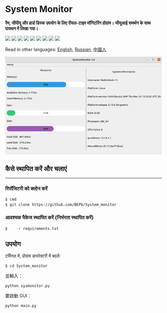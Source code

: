 # System Monitor
<b>रैम, सीपीयू और हार्ड डिस्क उपयोग के लिए रीयल-टाइम मॉनिटरिंग प्रोग्राम। जीयूआई समर्थन के साथ पायथन में लिखा गया।</b>
<p>
  <img  src="https://img.shields.io/github/stars/BEPb/System_monitor" />
  <img src="https://img.shields.io/github/contributors/BEPb/System_monitor" />
  <img src="https://img.shields.io/github/last-commit/BEPb/System_monitor" />
  <img src="https://visitor-badge.laobi.icu/badge?page_id=BEPb.System_monitor" />
  <img src="https://img.shields.io/github/languages/count/BEPb/System_monitor" />
  <img src="https://img.shields.io/github/languages/top/BEPb/System_monitor" />

  <img src="https://img.shields.io/badge/license-MIT-blue.svg?color=f64152" />
  <img  src="https://img.shields.io/github/issues/BEPb/System_monitor" />
  <img  src="https://img.shields.io/github/issues-pr/BEPb/System_monitor" />
</p>



Read in other languages: [English](README.md), [Russian](README.ru.md), [中國人](README.chinese.md)



![GUI](scrin.png)


## कैसे स्थापित करें और चलाएं
____
### रिपॉजिटरी को क्लोन करें
 
```sh
$ cmd
$ git clone https://github.com/BEPb/System_monitor
```
 
### आवश्यक पैकेज स्थापित करें (निर्भरता स्थापित करें)
```sh
$    -r requirements.txt
```

## उपयोग
टर्मिनल में, प्रोग्राम डायरेक्टरी में बदलें:
```
$ cd System_monitor
```
並輸入：
```
python sysmonitor.py
```
要啟動 GUI：
```
python main.py
```



